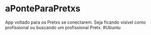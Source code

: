 # aPonteParaPretxs
App voltado para os Pretxs se conectarem. Seja ficando visível como profissional ou buscando um profissional Pretx. #Ubuntu
